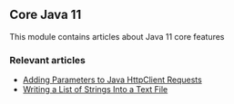 ## Core Java 11

This module contains articles about Java 11 core features

### Relevant articles
- [Adding Parameters to Java HttpClient Requests](https://www.baeldung.com/java-httpclient-request-parameters)
- [Writing a List of Strings Into a Text File](https://www.baeldung.com/java-list-to-text-file)
